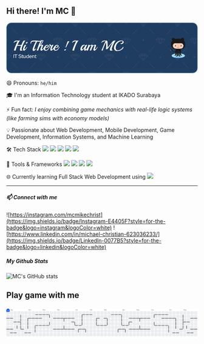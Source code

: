 ## Hi there! I'm MC 👋

![Michael Christian](img/github-header-image.png)

😄 Pronouns:  `he/him`

🎓 I'm an Information Technology student at IKADO Surabaya  

⚡ Fun fact:  *I enjoy combining game mechanics with real-life logic systems (like farming sims with economy models)*

💡 Passionate about Web Development, Mobile Development, Game Development, Information Systems, and Machine Learning  

🛠️ Tech Stack 
  <img src="https://img.shields.io/badge/C%23-239120?style=for-the-badge&logo=csharp&logoColor=white" /> <img src="https://img.shields.io/badge/HTML5-E34F26?style=for-the-badge&logo=html5&logoColor=white" /> <img src="https://img.shields.io/badge/JavaScript-323330?style=for-the-badge&logo=javascript&logoColor=F7DF1E" /> <img src="https://img.shields.io/badge/PHP-777BB4?style=for-the-badge&logo=php&logoColor=white" /> <img src="https://img.shields.io/badge/Python-FFD43B?style=for-the-badge&logo=python&logoColor=blue" />

🧰 Tools & Frameworks 
  <img src="https://img.shields.io/badge/.NET-512BD4?style=for-the-badge&logo=dotnet&logoColor=white"> <img src= "https://img.shields.io/badge/Unity-100000?style=for-the-badge&logo=unity&logoColor=white"> <img src= "https://img.shields.io/badge/VSCode-0078D4?style=for-the-badge&logo=visual%20studio%20code&logoColor=white"> <img src= "https://img.shields.io/badge/Visual_Studio-5C2D91?style=for-the-badge&logo=visual%20studio&logoColor=white">

🌐 Currently learning Full Stack Web Development using 
  <img src= "https://img.shields.io/badge/Laravel-FF2D20?style=for-the-badge&logo=laravel&logoColor=white">

---

<!--
**michaelchristianpribadilukito/michaelchristianpribadilukito** is a ✨ _special_ ✨ repository because its `README.md` (this file) appears on your GitHub profile.

Here are some ideas to get you sstarted:

- 🔭 I’m currently working on ...
- 🌱 I’m currently learning ...
- 👯 I’m looking to collaborate on ...
- 🤔 I’m looking for help with ...
- 💬 Ask me about ...
- 📫 How to reach me: ...
- 😄 Pronouns: ...
- ⚡ Fun fact: ...
-->

##### 📫 Connect with me
  ![https://instagram.com/mcmikechrist](https://img.shields.io/badge/Instagram-E4405F?style=for-the-badge&logo=instagram&logoColor=white) ![https://www.linkedin.com/in/michael-christian-623036233/](https://img.shields.io/badge/LinkedIn-0077B5?style=for-the-badge&logo=linkedin&logoColor=white)

##### My Github Stats
![MC's GitHub stats](https://github-readme-stats.vercel.app/api?username=michaelchristianpribadilukito&show_icons=true&theme=radical)

<h2 align="left">Play game with me</h2>

###

<picture>
  <source media="(prefers-color-scheme: dark)" srcset="https://raw.githubusercontent.com/michaelchristianpribadilukito/michaelchristianpribadilukito/output/pacman-contribution-graph-dark.svg">
  <source media="(prefers-color-scheme: light)" srcset="https://raw.githubusercontent.com/michaelchristianpribadilukito/michaelchristianpribadilukito/output/pacman-contribution-graph.svg">
  <img alt="pacman contribution graph" src="https://raw.githubusercontent.com/michaelchristianpribadilukito/michaelchristianpribadilukito/output/pacman-contribution-graph.svg">
</picture>

###